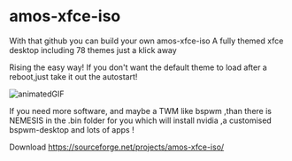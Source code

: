 # amos-xfce-iso

With that github you can build your own amos-xfce-iso
A fully themed xfce desktop including 78 themes just a klick away

Rising the easy way!
If you don't want the default theme to load after a reboot,just take it out the autostart!

![animatedGIF](https://user-images.githubusercontent.com/83895060/178129638-1559b623-90cb-4a8a-a253-8dd1552a9354.gif)

If you need more software, and maybe a TWM like bspwm ,than there is NEMESIS in the .bin folder for you which will install nvidia ,a customised bspwm-desktop and lots of apps !

Download
https://sourceforge.net/projects/amos-xfce-iso/
